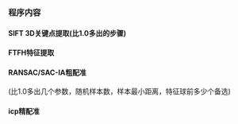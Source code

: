 ### 程序内容
#### SIFT 3D关键点提取(比1.0多出的步骤)
#### FTFH特征提取
#### RANSAC/SAC-IA粗配准
(比1.0多出几个参数，随机样本数，样本最小距离，特征球前多少个备选)

#### icp精配准


